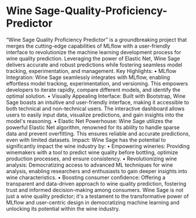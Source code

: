 # Wine Sage-Quality-Proficiency-Predictor
“Wine Sage Quality Proficiency Predictor” is a groundbreaking project that merges the cutting-edge capabilities of MLflow with a user-friendly interface to revolutionize the machine learning development process for wine quality prediction. Leveraging the power of Elastic Net, Wine Sage delivers accurate and robust predictions while fostering seamless model tracking, experimentation, and management.
Key Highlights:
•	MLflow Integration: Wine Sage seamlessly integrates with MLflow, enabling effortless model tracking, experimentation, and versioning. This empowers developers to iterate rapidly, compare different models, and identify the optimal solution.
•	Visually Appealing Interface: Built with Bootstrap, Wine Sage boasts an intuitive and user-friendly interface, making it accessible to both technical and non-technical users. The interactive dashboard allows users to easily input data, visualize predictions, and gain insights into the model's reasoning.
•	Elastic Net Powerhouse: Wine Sage utilizes the powerful Elastic Net algorithm, renowned for its ability to handle sparse data and prevent overfitting. This ensures reliable and accurate predictions, even with limited datasets.
Impact:
Wine Sage has the potential to significantly impact the wine industry by:
•	Empowering wineries: Providing winemakers with a tool to predict wine quality before bottling, optimize production processes, and ensure consistency.
•	Revolutionizing wine analysis: Democratizing access to advanced ML techniques for wine analysis, enabling researchers and enthusiasts to gain deeper insights into wine characteristics.
•	Boosting consumer confidence: Offering a transparent and data-driven approach to wine quality prediction, fostering trust and informed decision-making among consumers.
Wine Sage is not just a wine quality predictor; it's a testament to the transformative power of MLflow and user-centric design in democratizing machine learning and unlocking its potential within the wine industry. 
